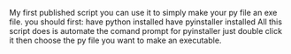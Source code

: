My first published script
you can use it to simply make your py file an exe file.
you should first:
have python installed
have pyinstaller installed
All this script does is automate the comand prompt for pyinstaller just double click it then choose the py file you want to make an executable.
